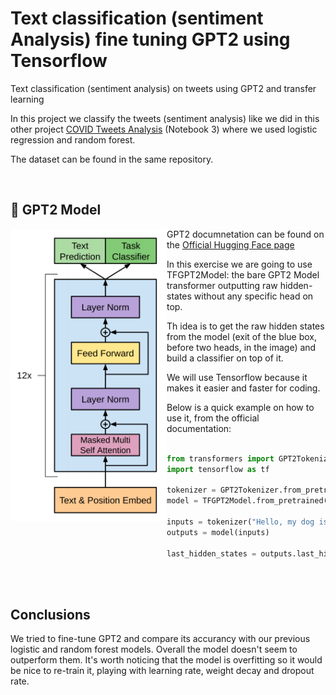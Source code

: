 # Text classification (sentiment Analysis) fine tuning GPT2 using Tensorflow

Text classification (sentiment analysis) on tweets using GPT2 and transfer learning

In this project we classify the tweets (sentiment analysis) like we did in this other project [COVID Tweets Analysis](https://github.com/almarengo/COVID_Tweet_Analysis) (Notebook 3) where we used logistic regression and random forest. 

The dataset can be found in the same repository.

<br/>


## 🤖 GPT2 Model

<img align="left" src="image/gpt2.png" width="250"/>

 GPT2 documnetation can be found on the [Official Hugging Face page](https://huggingface.co/docs/transformers/model_doc/gpt2#openai-gpt2)

 In this exercise we are going to use TFGPT2Model: the bare GPT2 Model transformer outputting raw hidden-states without any specific head on top.

 Th idea is to get the raw hidden states from the model (exit of the blue box, before two heads, in the image) and build a classifier on top of it.

 We will use Tensorflow because it makes it easier and faster for coding.

Below is a quick example on how to use it, from the official documentation:

```python

from transformers import GPT2Tokenizer, TFGPT2Model
import tensorflow as tf

tokenizer = GPT2Tokenizer.from_pretrained("gpt2")
model = TFGPT2Model.from_pretrained("gpt2")

inputs = tokenizer("Hello, my dog is cute", return_tensors="tf")
outputs = model(inputs)

last_hidden_states = outputs.last_hidden_state

```

<br clear="left"/>

<br/>

## Conclusions

We tried to fine-tune GPT2 and compare its accurancy with our previous logistic and random forest models. Overall the model doesn't seem to outperform them. It's worth noticing that the model is overfitting so it would be nice to re-train it, playing with learning rate, weight decay and dropout rate.
